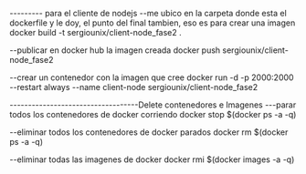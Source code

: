 --------- para el cliente de nodejs
--me ubico en la carpeta donde esta el dockerfile y le doy, el punto del final tambien, eso  es para crear una imagen 
  docker  build -t sergiounix/client-node_fase2 .    

--publicar en docker hub la imagen creada
   docker push sergiounix/client-node_fase2

--crear un contenedor con la imagen que cree 
   docker run -d -p 2000:2000 --restart always --name client-node  sergiounix/client-node_fase2



-----------------------------------Delete contenedores e Imagenes
---parar todos los contenedores de docker corriendo
docker stop $(docker ps -a -q)

--eliminar todos los contenedores de docker parados
docker rm $(docker ps -a -q)


--eliminar todas las imagenes de docker 
docker rmi $(docker images -a -q)